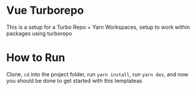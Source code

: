 # Vue Turborepo

This is a setup for a Turbo Repo + Yarn Workspaces, setup to work within packages using turborepo

# How to Run

Clone, `cd` into the project folder, run `yarn install`, run `yarn dev`, and now you should be done to get started with this templateas